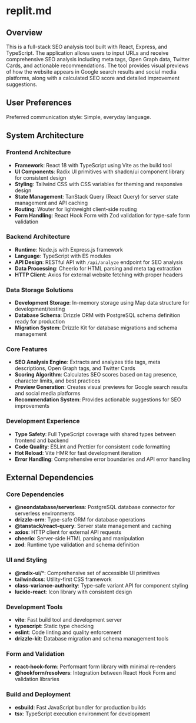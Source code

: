 # replit.md

## Overview

This is a full-stack SEO analysis tool built with React, Express, and TypeScript. The application allows users to input URLs and receive comprehensive SEO analysis including meta tags, Open Graph data, Twitter Cards, and actionable recommendations. The tool provides visual previews of how the website appears in Google search results and social media platforms, along with a calculated SEO score and detailed improvement suggestions.

## User Preferences

Preferred communication style: Simple, everyday language.

## System Architecture

### Frontend Architecture
- **Framework**: React 18 with TypeScript using Vite as the build tool
- **UI Components**: Radix UI primitives with shadcn/ui component library for consistent design
- **Styling**: Tailwind CSS with CSS variables for theming and responsive design
- **State Management**: TanStack Query (React Query) for server state management and API caching
- **Routing**: Wouter for lightweight client-side routing
- **Form Handling**: React Hook Form with Zod validation for type-safe form validation

### Backend Architecture
- **Runtime**: Node.js with Express.js framework
- **Language**: TypeScript with ES modules
- **API Design**: RESTful API with `/api/analyze` endpoint for SEO analysis
- **Data Processing**: Cheerio for HTML parsing and meta tag extraction
- **HTTP Client**: Axios for external website fetching with proper headers

### Data Storage Solutions
- **Development Storage**: In-memory storage using Map data structure for development/testing
- **Database Schema**: Drizzle ORM with PostgreSQL schema definition ready for production
- **Migration System**: Drizzle Kit for database migrations and schema management

### Core Features
- **SEO Analysis Engine**: Extracts and analyzes title tags, meta descriptions, Open Graph tags, and Twitter Cards
- **Scoring Algorithm**: Calculates SEO scores based on tag presence, character limits, and best practices
- **Preview Generation**: Creates visual previews for Google search results and social media platforms
- **Recommendation System**: Provides actionable suggestions for SEO improvements

### Development Experience
- **Type Safety**: Full TypeScript coverage with shared types between frontend and backend
- **Code Quality**: ESLint and Prettier for consistent code formatting
- **Hot Reload**: Vite HMR for fast development iteration
- **Error Handling**: Comprehensive error boundaries and API error handling

## External Dependencies

### Core Dependencies
- **@neondatabase/serverless**: PostgreSQL database connector for serverless environments
- **drizzle-orm**: Type-safe ORM for database operations
- **@tanstack/react-query**: Server state management and caching
- **axios**: HTTP client for external API requests
- **cheerio**: Server-side HTML parsing and manipulation
- **zod**: Runtime type validation and schema definition

### UI and Styling
- **@radix-ui/***: Comprehensive set of accessible UI primitives
- **tailwindcss**: Utility-first CSS framework
- **class-variance-authority**: Type-safe variant API for component styling
- **lucide-react**: Icon library with consistent design

### Development Tools
- **vite**: Fast build tool and development server
- **typescript**: Static type checking
- **eslint**: Code linting and quality enforcement
- **drizzle-kit**: Database migration and schema management tools

### Form and Validation
- **react-hook-form**: Performant form library with minimal re-renders
- **@hookform/resolvers**: Integration between React Hook Form and validation libraries

### Build and Deployment
- **esbuild**: Fast JavaScript bundler for production builds
- **tsx**: TypeScript execution environment for development